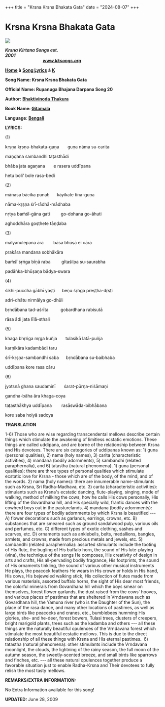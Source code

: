 +++
title = "Krsna Krsna Bhakata Gata"
date = "2024-08-07"
+++

# Krsna Krsna Bhakata Gata
**[![](http://kksongs.org/image_files/image002.jpg)](http://kksongs.org/)**

**_Krsna_** **_Kirtana Songs est. 2001_**                                                                                                                                                      **_www.kksongs.org_**

**[Home](http://kksongs.org/)** **à** **[Song Lyrics](http://kksongs.org/lyrics.html)** **à** **[K](http://kksongs.org/songs/song_k.html)**

**Song Name: Krsna Krsna Bhakata Gata**

**Official Name: Rupanuga Bhajana Darpana Song 20**

**Author:** [**Bhaktivinoda** **Thakura**](http://kksongs.org/authors/list/bhaktivinoda.html)

**Book Name: [Gitamala](http://kksongs.org/authors/gitamala.html)**

**Language: [Bengali](http://kksongs.org/language/list/bengali.html)**

**LYRICS:**

(1)

kṛṣṇa kṛṣṇa-bhakata-gaṇa       guṇa nāma su-carita

maṇḍana sambandhi taṭasthādi

bhāba jata agaṇana       e rasera uddīpana

hetu boli' bole rasa-bedi

(2)

mānasa bācika punaḥ      kāyikate tina-guṇa

nāma-kṛṣṇa śrī-rādhā-mādhaba

nṛtya baḿśī-gāna gati         go-dohana go-āhuti

aghoddhāra goṣṭhete tāṇḍaba

(3)

mālyānulepana āra        bāsa bhūṣā ei cāra

prakāra mandana sobhākāra

baḿśī śṛńga bīṇā raba         gītaśilpa su-saurabha

padāńka-bhūṣaṇa bādya-swara

(4)

śikhi-puccha gābhī yaṣṭi      beṇu śṛńga preṣṭha-dṛṣṭi

adri-dhātu nirmālya go-dhūli

bṛndābana tad-aśrīta          gobardhana rabisutā

rāsa ādi jata līlā-sthali

(5)

khaga bhṛńga mṛga kuñja       tulasikā latā-puñja

karṇikāra kadambādi taru

śrī-kṛṣṇa-sambandhi saba      bṛndābana su-baibhaba

uddīpana kore rasa cāru

(6)

jyotsnā ghana saudaminī       śarat-pūrṇa-niśāmaṇi

gandha-bāha āra khaga-coya

taṭasthākhya uddīpana        rasāswāda-bibhābana

kore saba hoiyā sadoya

**TRANSLATION**

1-6) Those who are wise regarding transcendental mellows describe certain things which stimulate the awakening of limitless ecstatic emotions. These things are called uddipana, and are borne of the relationship between Krsna and His devotees. There are six categories of uddipanas known as: 1) guna (personal qualities), 2) nama (holy names), 3) carita (characteristic activities), 4) mandana (bodily adornments), 5) sambandhi (related paraphernalia), and 6) tatastha (natural phenomena). 1) guna (personal qualities): there are three types of personal qualities which stimulate ecstatic love for Krsna - those which are of the body, of the mind, and of the words. 2) nama (holy names): there are innumerable name-stimulants such as Krsna, Sri Radha-Madhava, etc. 3) carita (characteristic activities): stimulants such as Krsna's ecstatic dancing, flute-playing, singing, mode of walking, method of milking the cows, how he calls His cows personally, His lifting of the Govardhana hill, and His specially wild, frantic dances with the cowherd boys out in the pasturelands. 4) mandana (bodily adornments): there are four types of bodily adornments by which Krsna is beautified --- A) flower decorations such as garlands, earrings, crowns, etc. B) substances that are smeared such as ground sandalwood pulp, various oils and perfumes, etc. C) different types of exotic clothing, sashes and scarves, etc. D) ornaments such as anklebells, belts, medallions, bangles, armlets, and crowns, made from precious metals and jewels, etc. 5) sambandhi (related paraphernalia): assorted stimulants include the tooting of His flute, the bugling of His buffalo horn, the sound of His lute-playing (vina), the technique of the songs He composes, His creativity of design in arts and crafts, His all-pervading bodily fragrance, His footprints, the sound of His ornaments tinkling, the sound of various other musical instruments He plays, the peacock feathers He wears in His crown or holds in His hand, His cows, His bejeweled walking stick, His collection of flutes made from various materials, assorted buffalo horns, the sight of His dear most friends, the colorful minerals from Govardhana hill which the boys smear on themselves, forest flower garlands, the dust raised from the cows' hooves, and various places of pastimes that are sheltered in Vrndavana such as Govardhana hill, the Yamuna river (who is the Daughter of the Sun), the place of the rasa dance, and many other locations of pastimes, as well as large birds like peacocks and cranes, etc., bumblebees humming His glories, she- and he-deer, forest bowers, Tulasi trees, clusters of creepers, bright marigold plants, trees such as the kadamba and others --- all these things are the naturally beautiful opulences of the Vrndavana forest which stimulate the most beautiful ecstatic mellows. This is due to the direct relationship of all these things with Krsna and His eternal pastimes.  6) tatastha (natural phenomena): other stimulants include the Vrndavana moonlight, the clouds, the lightning of the rainy season, the full moon of the autumn season, the sweetly-scented breeze, and small birds like sparrows and finches, etc. --- all these natural opulences together produce a favorable situation just to enable Radha-Krsna and Their devotees to fully relish the most tasty mellows.

**REMARKS/EXTRA INFORMATION:**

No Extra Information available for this song!

**UPDATED:** June 28, 2009